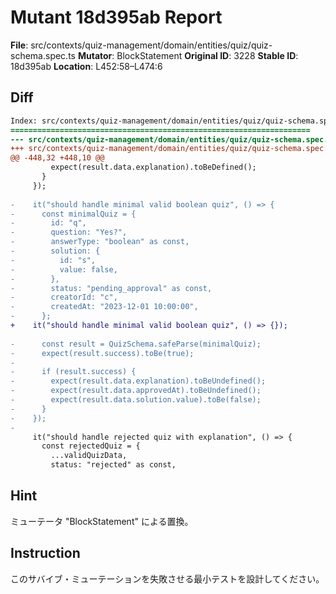 # Mutant 18d395ab Report

**File**: src/contexts/quiz-management/domain/entities/quiz/quiz-schema.spec.ts
**Mutator**: BlockStatement
**Original ID**: 3228
**Stable ID**: 18d395ab
**Location**: L452:58–L474:6

## Diff

```diff
Index: src/contexts/quiz-management/domain/entities/quiz/quiz-schema.spec.ts
===================================================================
--- src/contexts/quiz-management/domain/entities/quiz/quiz-schema.spec.ts	original
+++ src/contexts/quiz-management/domain/entities/quiz/quiz-schema.spec.ts	mutated #3228
@@ -448,32 +448,10 @@
         expect(result.data.explanation).toBeDefined();
       }
     });
 
-    it("should handle minimal valid boolean quiz", () => {
-      const minimalQuiz = {
-        id: "q",
-        question: "Yes?",
-        answerType: "boolean" as const,
-        solution: {
-          id: "s",
-          value: false,
-        },
-        status: "pending_approval" as const,
-        creatorId: "c",
-        createdAt: "2023-12-01 10:00:00",
-      };
+    it("should handle minimal valid boolean quiz", () => {});
 
-      const result = QuizSchema.safeParse(minimalQuiz);
-      expect(result.success).toBe(true);
-
-      if (result.success) {
-        expect(result.data.explanation).toBeUndefined();
-        expect(result.data.approvedAt).toBeUndefined();
-        expect(result.data.solution.value).toBe(false);
-      }
-    });
-
     it("should handle rejected quiz with explanation", () => {
       const rejectedQuiz = {
         ...validQuizData,
         status: "rejected" as const,
```

## Hint

ミューテータ "BlockStatement" による置換。

## Instruction

このサバイブ・ミューテーションを失敗させる最小テストを設計してください。
